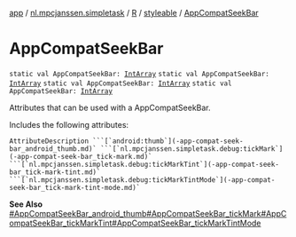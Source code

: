 [app](../../../index.md) / [nl.mpcjanssen.simpletask](../../index.md) / [R](../index.md) / [styleable](index.md) / [AppCompatSeekBar](.)

# AppCompatSeekBar

`static val AppCompatSeekBar: `[`IntArray`](https://kotlinlang.org/api/latest/jvm/stdlib/kotlin/-int-array/index.html)
`static val AppCompatSeekBar: `[`IntArray`](https://kotlinlang.org/api/latest/jvm/stdlib/kotlin/-int-array/index.html)
`static val AppCompatSeekBar: `[`IntArray`](https://kotlinlang.org/api/latest/jvm/stdlib/kotlin/-int-array/index.html)
`static val AppCompatSeekBar: `[`IntArray`](https://kotlinlang.org/api/latest/jvm/stdlib/kotlin/-int-array/index.html)

Attributes that can be used with a AppCompatSeekBar.

Includes the following attributes:

    AttributeDescription ```[`android:thumb`](-app-compat-seek-bar_android_thumb.md)` ```[`nl.mpcjanssen.simpletask.debug:tickMark`](-app-compat-seek-bar_tick-mark.md)` ```[`nl.mpcjanssen.simpletask.debug:tickMarkTint`](-app-compat-seek-bar_tick-mark-tint.md)` ```[`nl.mpcjanssen.simpletask.debug:tickMarkTintMode`](-app-compat-seek-bar_tick-mark-tint-mode.md)`

**See Also**
[#AppCompatSeekBar_android_thumb](-app-compat-seek-bar_android_thumb.md)[#AppCompatSeekBar_tickMark](-app-compat-seek-bar_tick-mark.md)[#AppCompatSeekBar_tickMarkTint](-app-compat-seek-bar_tick-mark-tint.md)[#AppCompatSeekBar_tickMarkTintMode](-app-compat-seek-bar_tick-mark-tint-mode.md)

